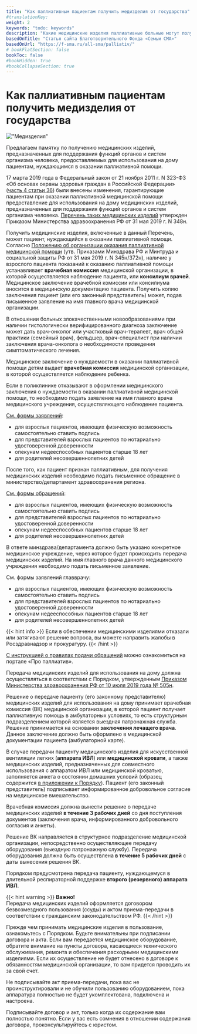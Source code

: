 ```yaml
---
title: "Как паллиативным пациентам получить медизделия от государства"
#translationKey: 
weight: 2
keywords: "todo: keywords"
description: "Какие медицинские изделия паллиативные больные могут получить в личное пользование и как это сделать."
basedOnTitle: "Статья сайта Благотворительного Фонда «Семьи СМА»"
basedOnUrl: "https://f-sma.ru/all-sma/palliativ/"
# bookFlatSection: false
bookToc: false
#bookHidden: true
#bookCollapseSection: true
---
```


# Как паллиативным пациентам получить медизделия от государства

!["Медизделия"](https://f-sma.ru/wp-content/uploads/2020/09/Maski-dlya-NIVL_ZHivi-sejchas.jpg)

Предлагаем памятку по получению медицинских изделий, предназначенных для поддержания функций органов и систем организма человека, предоставляемых для использования на дому пациентам, нуждающимся в оказании паллиативной помощи.

17 марта 2019 года в Федеральный закон от 21 ноября 2011 г. N 323-ФЗ «Об основах охраны здоровья граждан в Российской Федерации» ([часть 4 статьи 36](https://base.garant.ru/12191967/d83dadc1d9eb82a4be83885f2efeee52/)) были внесены изменения, гарантирующие пациентам при оказании паллиативной медицинской помощи предоставление для использования на дому медицинских изделий, предназначенных для поддержания функций органов и систем организма человека. [Перечень таких медицинских изделий](https://base.garant.ru/72283942/51c44f32789f5158a91e4f0be59db199/#block_1000) утвержден Приказом Министерства здравоохранения РФ от 31 мая 2019 г. N 348н.

Получить медицинские изделия, включенные в данный Перечень, может пациент, нуждающийся в оказании паллиативной помощи. Согласно [Положению об организации оказания паллиативной медицинской помощи](https://base.garant.ru/72280964/53f89421bbdaf741eb2d1ecc4ddb4c33/#block_1000) (утв. Приказами Минздрава РФ и Минтруда и социальной защиты РФ от 31 мая 2019 г. N 345н/372н), наличие у взрослого пациента показаний к оказанию паллиативной помощи устанавливает **врачебная комиссия** медицинской организации, в которой осуществляется наблюдение пациента, или **консилиум врачей**. Медицинское заключение врачебной комиссии или консилиума вносится в медицинскую документацию пациента. Получить копию заключения пациент (или его законный представитель) может, подав письменное заявление на имя главного врача медицинской организации.

В отношении больных злокачественными новообразованиями при наличии гистологически верифицированного диагноза заключение может дать врач-онколог или участковый врач-терапевт, врач общей практики (семейный врач), фельдшер, врач-специалист при наличии заключения врача-онколога о необходимости проведения симптоматического лечения.

Медицинское заключение о нуждаемости в оказании паллиативной помощи детям выдает **врачебная комиссия** медицинской организации, в которой осуществляется наблюдение ребенка.

Если в поликлинике отказывают в оформлении медицинского заключения о нуждаемости в оказании паллиативной медицинской помощи, то необходимо подать заявление на имя главного врача медицинского учреждения, осуществляющего наблюдение пациента.

[См. формы заявлений](https://pro-palliativ.ru/library/forma-zayavleniya-glavvrachu-na-provedenie-vrachebnoj-komissii-o-pokazaniyah-k-palliativnoj-pomoshhi):
- для взрослых пациентов, имеющих физическую возможность самостоятельно ставить подпись
- для представителей взрослых пациентов по нотариально удостоверенной доверенности
- опекунам недееспособных пациентов старше 18 лет
- для родителей несовершеннолетних детей

После того, как пациент признан паллиативным, для получения медицинских изделий необходимо подать письменное обращение в министерство/департамент здравоохранения региона.

[См. формы обращений](https://pro-palliativ.ru/library/forma-obrashheniya-v-regionalnyj-organ-zdravoohraneniya-dlya-polucheniya-meditsinskih-izdelij):
- для взрослых пациентов, имеющих физическую возможность самостоятельно ставить подпись
- для представителей взрослых пациентов по нотариально удостоверенной доверенности
- опекунам недееспособных пациентов старше 18 лет
- для родителей несовершеннолетних детей

В ответе минздрава/департамента должно быть указано конкретное медицинское учреждение, через которое будет происходить передача медицинских изделий. На имя главного врача данного медицинского учреждения необходимо подать письменное заявление.

См. формы заявлений главврачу:
- для взрослых пациентов, имеющих физическую возможность самостоятельно ставить подпись
- для представителей взрослых пациентов по нотариально удостоверенной доверенности
- опекунам недееспособных пациентов старше 18 лет
- для родителей несовершеннолетних детей

{{< hint info >}}
Если в обеспечении медицинскими изделиями отказали или затягивают решение вопроса, вы можете направить жалобы в Росздравнадзор и прокуратуру.
{{< /hint >}}

[С инструкцией о правилах подачи обращений](https://pro-palliativ.ru/blog/instruktsiya-po-otpravke-obrashhenij-v-gosudarstvennye-organy-uchrezhdeniya-i-dolzhnostnym-litsam) можно ознакомиться на портале «Про паллиатив».

Передача медицинских изделий для использования на дому должна осуществляться в соответствии с Порядком, утвержденным [Приказом Министерства здравоохранения РФ от 10 июля 2019 года № 505н](http://publication.pravo.gov.ru/Document/View/0001201909250013?index=0&rangeSize=1).

Решение о передаче пациенту (его законному представителю) медицинских изделий для использования на дому принимает врачебная комиссия (ВК) медицинской организации, в которой пациент получает паллиативную помощь в амбулаторных условиях, то есть структурным подразделением которой является выездная патронажная служба. Решение принимается на основании **заключения лечащего врача**. Данное заключение должно быть оформлено в медицинской документации пациента (амбулаторной карте).

В случае передачи пациенту медицинского изделия для искусственной вентиляции легких (**аппарата ИВЛ**) или **медицинской кровати**, а также медицинских изделий, предназначенных для совместного использования с аппаратом ИВЛ или медицинской кроватью, заполняется анкета о состоянии домашних условий (образец содержится [в приложении к Порядку](http://publication.pravo.gov.ru/Document/View/0001201909250013?index=0&rangeSize=1)). Пациент (его законный представитель) подписывает информированное добровольное согласие на медицинское вмешательство.

Врачебная комиссия должна вынести решение о передаче медицинских изделий **в течение 3 рабочих дней** со дня поступления документов (заключения врача, информированного добровольного согласия и анкеты).

Решение ВК направляется в структурное подразделение медицинской организации, непосредственно осуществляющее передачу оборудования (выездную патронажную службу). Передача оборудования должна быть осуществлена **в течение 5 рабочих дней** с даты вынесения решения ВК.

Порядком предусмотрена передача пациенту, нуждающемуся в длительной респираторной поддержке **второго (резервного) аппарата ИВЛ**.

{{< hint warning >}}
**Важно!**  
Передача медицинских изделий оформляется договором безвозмездного пользования (ссуды) и актом приема-передачи в соответствии с гражданским законодательством РФ.
{{< /hint >}}

Прежде чем принимать медицинские изделия в пользование, ознакомьтесь с Порядком. Будьте внимательны при подписании договора и акта. Если вам передается медицинское оборудование, обратите внимание на пункты договора, касающиеся технического обслуживания, ремонта и обеспечения расходными медицинскими изделиями. Если их осуществление не будет отнесено в договоре к обязанностям медицинской организации, то вам придется проводить их за свой счет.

Не подписывайте акт приема-передачи, пока вас не проинструктировали и не обучили пользованию оборудованием, пока аппаратура полностью не будет укомплектована, подключена и настроена.

Подписывайте договор и акт, только когда их содержание вам полностью понятно. Если у вас есть сомнения в отношении содержания договора, проконсультируйтесь с юристом.



